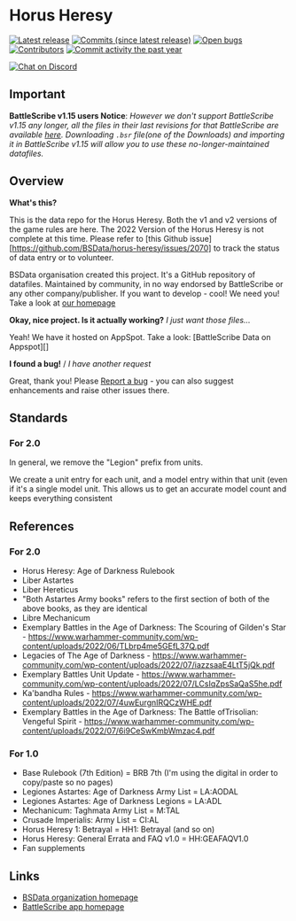 Horus Heresy
============

[![Latest release](https://img.shields.io/github/release/BSData/horus-heresy.svg?style=flat-square)](https://github.com/BSData/horus-heresy/releases/latest)
[![Commits (since latest release)](https://img.shields.io/github/commits-since/BSData/horus-heresy/latest.svg?style=flat-square)](https://github.com/BSData/horus-heresy/releases)
[![Open bugs](https://img.shields.io/github/issues/BSData/horus-heresy/bug.svg?style=flat-square&label=bugs)](https://github.com/BSData/horus-heresy/issues?q=is%3Aissue+is%3Aopen+label%3Abug)
[![Contributors](https://img.shields.io/github/contributors/BSData/horus-heresy.svg?style=flat-square)](https://github.com/BSData/horus-heresy/graphs/contributors)
[![Commit activity the past year](https://img.shields.io/github/commit-activity/y/BSData/horus-heresy.svg?style=flat-square)](https://github.com/BSData/horus-heresy/pulse/monthly)

[![Chat on Discord](https://img.shields.io/discord/558412685981777922.svg?logo=discord&style=popout-square)](https://www.bsdata.net/discord)

## Important

__BattleScribe v1.15 users Notice__: _However we don't support BattleScribe v1.15 any longer, all the files in their
last revisions for that BattleScribe are available [here](https://github.com/BSData/horus-heresy/releases/tag/6.9.3).
Downloading `.bsr` file(one of the Downloads) and importing it in BattleScribe v1.15 will allow you to use these
no-longer-maintained datafiles._

## Overview ##

__What's this?__

This is the data repo for the Horus Heresy. Both the v1 and v2 versions of the game rules are here.
The 2022 Version of the Horus Heresy is not complete at this time. Please refer to 
[this Github issue][https://github.com/BSData/horus-heresy/issues/2070] to track the status of data entry or to volunteer.

BSData organisation created this project. It's a GitHub repository of datafiles.
Maintained by community, in no way endorsed by BattleScribe or any other company/publisher. If you want
to develop - cool! We need you! Take a look at [our homepage][BSData.net]

__Okay, nice project. Is it actually working?__ _I just want those files..._

Yeah! We have it hosted on AppSpot. Take a look: [BattleScribe Data on Appspot][]

__I found a bug!__ / *I have another request*

Great, thank you! Please [Report a bug][bug report] - you can also suggest enhancements and raise other issues there.

## Standards

### For 2.0

In general, we remove the "Legion" prefix from units.

We create a unit entry for each unit, and a model entry within that unit (even if it's a single model unit.
This allows us to get an accurate model count and keeps everything consistent

## References

### For 2.0

* Horus Heresy: Age of Darkness Rulebook
* Liber Astartes
* Liber Hereticus
* "Both Astartes Army books" refers to the first section of both of the above books, as they are identical
* Libre Mechanicum
* Exemplary Battles in the Age of Darkness: The Scouring of Gilden's Star - https://www.warhammer-community.com/wp-content/uploads/2022/06/TLbrp4me5GEfL37Q.pdf
* Legacies of The Age of Darkness - https://www.warhammer-community.com/wp-content/uploads/2022/07/iazzsaaE4LtT5jQk.pdf
* Exemplary Battles Unit Update - https://www.warhammer-community.com/wp-content/uploads/2022/07/LCsIqZpsSaQaS5he.pdf
* Ka'bandha Rules - https://www.warhammer-community.com/wp-content/uploads/2022/07/4uwEurgnIRQCzWHE.pdf
* Exemplary Battles in the Age of Darkness: The Battle ofTrisolian: Vengeful Spirit - https://www.warhammer-community.com/wp-content/uploads/2022/07/6i9CeSwKmbWmzac4.pdf

### For 1.0

* Base Rulebook (7th Edition) = BRB 7th (I'm using the digital in order to copy/paste so no pages)
* Legiones Astartes: Age of Darkness Army List = LA:AODAL
* Legiones Astartes: Age of Darkness Legions = LA:ADL
* Mechanicum: Taghmata Army List = M:TAL
* Crusade Imperialis: Army List = CI:AL
* Horus Heresy 1: Betrayal = HH1: Betrayal (and so on)
* Horus Heresy: General Errata and FAQ v1.0 = HH:GEAFAQV1.0
* Fan supplements

## Links ##

* [BSData organization homepage][BSData.net]
* [BattleScribe app homepage](https://www.battlescribe.net/)

[BSData.net]: https://www.bsdata.net/

[bug report]: https://github.com/BSData/horus-heresy/issues/new/choose
